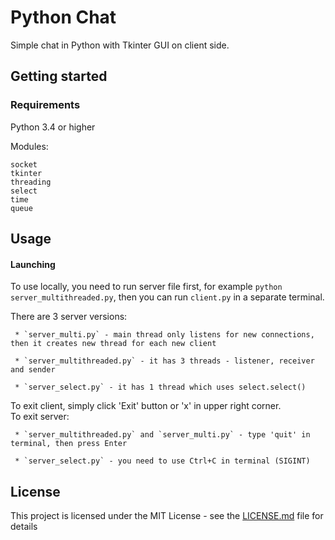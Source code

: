 # Python Chat

Simple chat in Python with Tkinter GUI on client side. 

## Getting started

### Requirements  
Python 3.4 or higher  

Modules:  
``` 
socket
tkinter
threading
select 
time
queue
```

## Usage

#### Launching  
To use locally, you need to run server file first, for example `python server_multithreaded.py`, then you can run `client.py` in a separate terminal.  

There are 3 server versions:  

     * `server_multi.py` - main thread only listens for new connections, then it creates new thread for each new client
     
     * `server_multithreaded.py` - it has 3 threads - listener, receiver and sender     
     
     * `server_select.py` - it has 1 thread which uses select.select()
  
To exit client, simply click 'Exit' button or 'x' in upper right corner.  
To exit server:

     * `server_multithreaded.py` and `server_multi.py` - type 'quit' in terminal, then press Enter
     
     * `server_select.py` - you need to use Ctrl+C in terminal (SIGINT)
     
## License

This project is licensed under the MIT License - see the [LICENSE.md](LICENSE.md) file for details